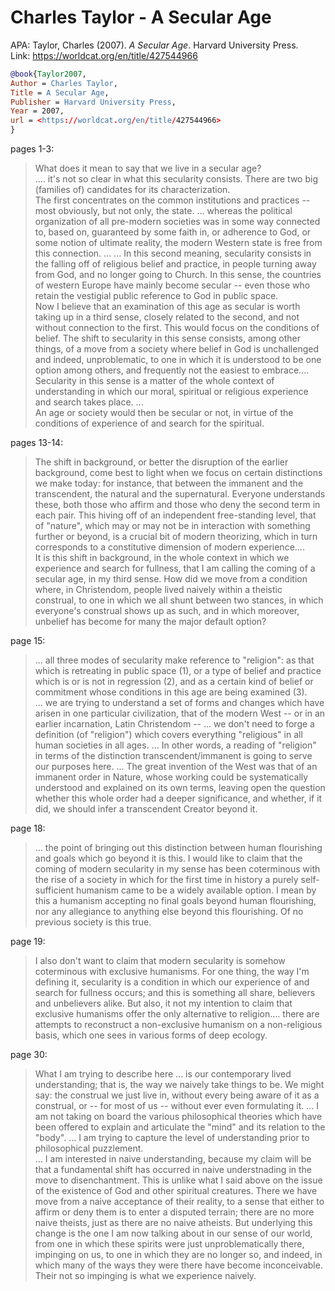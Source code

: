 # Charles Taylor - A Secular Age

APA: Taylor, Charles (2007). _A Secular Age_. Harvard University Press.  
Link: <https://worldcat.org/en/title/427544966>  

```bibtex
@book{Taylor2007,
Author = Charles Taylor,
Title = A Secular Age,
Publisher = Harvard University Press,
Year = 2007,
url = <https://worldcat.org/en/title/427544966>
}
```


pages 1-3:  
> What does it mean to say that we live in a secular age?  
> .... it's not so clear in what this secularity consists. There are two big (families of) candidates for its characterization.  
> The first concentrates on the common institutions and practices -- most obviously, but not only, the state. ... whereas the political organization of all pre-modern societies was in some way connected to, based on, guaranteed by some faith in, or adherence to God, or some notion of ultimate reality, the modern Western state is free from this connection.  ...
> ... In this second meaning, secularity consists in the falling off of religious belief and practice, in people turning away from God, and no longer going to Church. In this sense, the countries of western Europe have mainly become secular -- even those who retain the vestigial public reference to God in public space.  
> Now I believe that an examination of this age as secular is worth taking up in a third sense, closely related to the second, and not without connection to the first. This would focus on the conditions of belief. The shift to secularity in this sense consists, among other things, of a move from a society where belief in God is unchallenged and indeed, unproblematic, to one in which it is understood to be one option among others, and frequently not the easiest to embrace....  
> Secularity in this sense is a matter of the whole context of understanding in which our moral, spiritual or religious experience and search takes place. ...  
> An age or society would then be secular or not, in virtue of the conditions of experience of and search for the spiritual.  

pages 13-14:  
> The shift in background, or better the disruption of the earlier background, come best to light when we focus on certain distinctions we make today: for instance, that between the immanent and the transcendent, the natural and the supernatural. Everyone understands these, both those who affirm and those who deny the second term in each pair. This hiving off of an independent free-standing level, that of "nature", which may or may not be in interaction with something further or beyond, is a crucial bit of modern theorizing, which in turn corresponds to a constitutive dimension of modern experience....  
> It is this shift in background, in the whole context in which we experience and search for fullness, that I am calling the coming of a secular age, in my third sense. How did we move from a condition where, in Christendom, people lived naively within a theistic construal, to one in which we all shunt between two stances, in which everyone's construal shows up as such, and in which moreover, unbelief has become for many the major default option?  

page 15:  
> ... all three modes of secularity make reference to "religion": as that which is retreating in public space (1), or a type of belief and practice which is or is not in regression (2), and as a certain kind of belief or commitment whose conditions in this age are being examined (3).  
> ... we are trying to understand a set of forms and changes which have arisen in one particular civilization, that of the modern West -- or in an earlier incarnation, Latin Christendom -- ... we don't need to forge a definition (of "religion") which covers everything "religious" in all human societies in all ages. ...
> In other words, a reading of "religion" in terms of the distinction transcendent/immanent is going to serve our purposes here. ... The great invention of the West was that of an immanent order in Nature, whose working could be systematically understood and explained on its own terms, leaving open the question whether this whole order had a deeper significance, and whether, if it did, we should infer a transcendent Creator beyond it.  

page 18:  
> ... the point of bringing out this distinction between human flourishing and goals which go beyond it is this. I would like to claim that the coming of modern secularity in my sense has been coterminous with the rise of a society in which for the first time in history a purely self-sufficient humanism came to be a widely available option. I mean by this a humanism accepting no final goals beyond human flourishing, nor any allegiance to anything else beyond this flourishing. Of no previous society is this true.  

page 19:  
> I also don't want to claim that modern secularity is somehow coterminous with exclusive humanisms. For one thing, the way I'm defining it, secularity is a condition in which our experience of and search for fullness occurs; and this is something all share, believers and unbelievers alike. But also, it not my intention to claim that exclusive humanisms offer the only alternative to religion.... there are attempts to reconstruct a non-exclusive humanism on a non-religious basis, which one sees in various forms of deep ecology.  

page 30:  
> What I am trying to describe here ... is our contemporary lived understanding; that is, the way we naively take things to be. We might say: the construal we just live in, without every being aware of it as a construal, or -- for most of us -- without ever even formulating it. ... I am not taking on board the various philosophical theories which have been offered to explain and articulate the "mind" and its relation to the "body". ... I am trying to capture the level of understanding prior to philosophical puzzlement.  
> ... I am interested in naive understanding, because my claim will be that a fundamental shift has occurred in naive understnading in the move to disenchantment. This is unlike what I said above on the issue of the existence of God and other spiritual creatures. There we have move from a naive acceptance of their reality, to a sense that either to affirm or deny them is to enter a disputed terrain; there are no more naive theists, just as there are no naive atheists. But underlying this change is the one I am now talking about in our sense of our world, from one in which these spirits were just unproblematically there, impinging on us, to one in which they are no longer so, and indeed, in which many of the ways they were there have become inconceivable. Their not so impinging is what we experience naively.  



